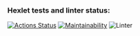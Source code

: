 ### Hexlet tests and linter status:
[![Actions Status](https://github.com/ArtemChepel/python-project-lvl1/workflows/hexlet-check/badge.svg)](https://github.com/ArtemChepel/python-project-lvl1/actions)
[![Maintainability](https://api.codeclimate.com/v1/badges/a99a88d28ad37a79dbf6/maintainability)](https://codeclimate.com/github/codeclimate/codeclimate/maintainability)
![Linter](https://github.com/ArtemChepel/python-project-lvl1/actions/workflows/pyci.yml/badge.svg)
